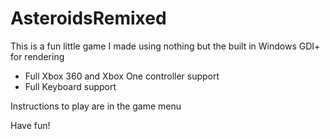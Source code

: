 # AsteroidsRemixed
This is a fun little game I made using nothing but the built in Windows GDI+ for rendering

- Full Xbox 360 and Xbox One controller support
- Full Keyboard support

Instructions to play are in the game menu

Have fun!
